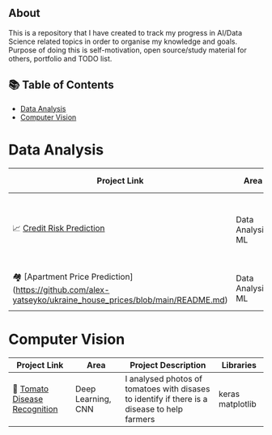 ## About

This is a repository that I have created to track my progress in AI/Data Science related topics in order to organise my knowledge and goals. Purpose of doing this is self-motivation, open source/study material for others, portfolio and TODO list.

## 📚 Table of Contents
<!--- [Data Engineering](#data-engineering)-->
<!--- [SQL](#sql)-->
- [Data Analysis](#data-aanlysis)
- [Computer Vision](#computer-vision)

# Data Analysis

| Project Link | Area | Project Description | Libraries |    
|---|---|---|---|
| 📈 [Credit Risk Prediction](https://github.com/alex-yatseyko/team_project/blob/main/README.md) | Data Analysis, ML | This is a project I worked with team in terms of my DSI learning  | pandas, matplotlib | 
| 🏘️ [Apartment Price Prediction] (https://github.com/alex-yatseyko/ukraine_house_prices/blob/main/README.md) | Data Analysis, ML | Apartment price prediction before war | pandas, matplotlib, openstreetmaps, seaborn |


# Computer Vision

| Project Link | Area | Project Description | Libraries |    
|---|---|---|---| 
| 🍅 [Tomato Disease Recognition](https://github.com/alex-yatseyko/tomato_disease/blob/main/README.md) |   Deep Learning, CNN | I analysed photos of tomatoes with disases to identify if there is a disease to help farmers | keras matplotlib |  